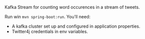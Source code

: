 Kafka Stream for counting word occurences in a stream of tweets.

Run win `mvn spring-boot:run`. You'll need:
- A kafka cluster set up and configured in application properties.
- Twitter4j credentials in env variables.


